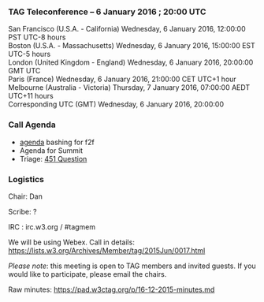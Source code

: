 ### TAG Teleconference – 6 January 2016 ; 20:00 UTC

San Francisco (U.S.A. - California)	Wednesday, 6 January 2016, 12:00:00	PST	UTC-8 hours  
Boston (U.S.A. - Massachusetts)	Wednesday, 6 January 2016, 15:00:00	EST	UTC-5 hours  
London (United Kingdom - England)	Wednesday, 6 January 2016, 20:00:00	GMT	UTC  
Paris (France)	Wednesday, 6 January 2016, 21:00:00	CET	UTC+1 hour  
Melbourne (Australia - Victoria)	Thursday, 7 January 2016, 07:00:00	AEDT	UTC+11 hours  
Corresponding UTC (GMT)	Wednesday, 6 January 2016, 20:00:00	 

### Call Agenda
* [agenda](https://github.com/w3ctag/meetings/blob/gh-pages/2016/01-mel/agenda.md) bashing for f2f
* Agenda for Summit
* Triage: [451 Question](https://github.com/w3ctag/spec-reviews/issues/99)

### Logistics

Chair: Dan

Scribe: ?

IRC : irc.w3.org / #tagmem

We will be using Webex. Call in details: https://lists.w3.org/Archives/Member/tag/2015Jun/0017.html

*Please note*: this meeting is open to TAG members and invited guests. If you would like to participate, please email the chairs.

Raw minutes: https://pad.w3ctag.org/p/16-12-2015-minutes.md
